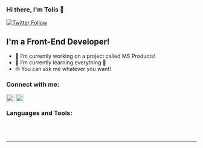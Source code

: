 ### Hi there, I'm Tolis 👋

[![Twitter Follow](https://img.shields.io/twitter/follow/tolisnr?color=1DA1F2&logo=twitter&style=for-the-badge)](https://twitter.com/intent/follow?original_referer=https%3A%2F%2Fgithub.com%2Ftolisnr&screen_name=tolisnr)

## I'm a Front-End Developer!

- 🔭 I’m currently working on a project called MS Products!
- 🌱 I’m currently learning everything 🤣
- ✉  You can ask me whatever you want!


### Connect with me:

[<img align="left" alt="Tolis | Twitter" width="22px" src="https://cdn.jsdelivr.net/npm/simple-icons@v3/icons/twitter.svg" />][twitter]
[<img align="left" alt="Tolis | Instagram" width="22px" src="https://cdn.jsdelivr.net/npm/simple-icons@v3/icons/instagram.svg" />][instagram]

<br />

### Languages and Tools:


<br />
<br />

---

[twitter]: https://twitter.com/tolisnr
[instagram]: https://instagram.com/tolis_snr
[email]: mailto:siniorisap@outlook.com
